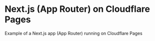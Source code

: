 # Next.js (App Router) on Cloudflare Pages

Example of a Next.js app (App Router) running on Cloudflare Pages
